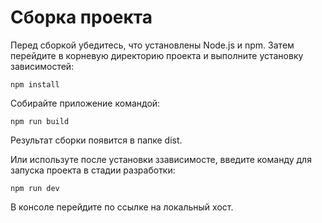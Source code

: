 # Сборка проекта


Перед сборкой убедитесь, что установлены Node.js и npm. Затем перейдите в корневую директорию проекта и выполните установку зависимостей:

```
npm install
```
Собирайте приложение командой:

```
npm run build
```
Результат сборки появится в папке dist.


Или используте после установки ззависимосте, введите команду для запуска проекта в стадии разработки:
```
npm run dev
```
В консоле перейдите по ссылке на локальный хост.
